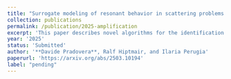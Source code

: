 ```yaml
---
title: "Surrogate modeling of resonant behavior in scattering problems through adaptive rational approximation and sketching"
collection: publications
permalink: /publication/2025-amplification
excerpt: 'This paper describes novel algorithms for the identification of (almost-)resonant behavior in scattering problems. Our methods, relying on rational approximation, aim at building surrogate models of what we call &quot;field amplification&quot;, defined as the norm of the solution operator of the scattering problem, which we express through boundary-integral equations. To provide our techniques with theoretical foundations, we first derive results linking the field amplification to the spectral properties of the operator that defines the scattering problem. Such results are then used to justify the use of rational approximation in the surrogate-modeling task. Some of our proposed methods apply rational approximation in a &quot;standard&quot; way, building a rational approximant for either the solution operator directly or, in the interest of computational efficiency, for a randomly &quot;sketched&quot; version of it. Our other &quot;hybrid&quot; approaches are more innovative, combining rational-approximation-assisted root-finding with approximation using radial basis functions. Three key features of our methods are that (i) they are agnostic of the strategy used to discretize the scattering problem, (ii) they do not require any computations involving non-real wavenumbers, and (iii) they can adjust to different settings through the use of adaptive sampling strategies. We carry out some numerical experiments involving 2D scatterers to compare our approaches. In our tests, two of our approaches (one standard, one hybrid) emerge as the best performers, with one or the other being preferable, depending on whether emphasis is placed on accuracy or efficiency.'
year: '2025'
status: 'Submitted'
author: '**Davide Pradovera**, Ralf Hiptmair, and Ilaria Perugia'
paperurl: 'https://arxiv.org/abs/2503.10194'
label: "pending"
---
```


